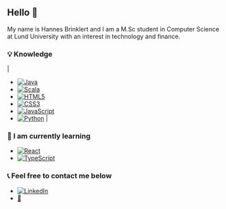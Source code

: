 ## Hello 👋

My name is Hannes Brinklert and I am a M.Sc student in Computer Science at Lund University with an interest in technology and finance.
### :bulb: Knowledge 
|
- [<img alt="Java" src="https://img.shields.io/badge/java-%23ED8B00.svg?&style=for-the-badge&logo=java&logoColor=white"/>](https://github.com/hannesbrinklert)
- [<img alt="Scala" src="https://img.shields.io/badge/scala-%23DC322F.svg?&style=for-the-badge&logo=scala&logoColor=white"/>](https://github.com/hannesbrinklert)
- [<img alt="HTML5" src="https://img.shields.io/badge/html5%20-%23E34F26.svg?&style=for-the-badge&logo=html5&logoColor=white"/>](https://github.com/hannesbrinklert)
- [<img alt="CSS3" src="https://img.shields.io/badge/css3%20-%231572B6.svg?&style=for-the-badge&logo=css3&logoColor=white"/>](https://github.com/hannesbrinklert)
- [<img alt="JavaScript" src="https://img.shields.io/badge/javascript%20-%23323330.svg?&style=for-the-badge&logo=javascript&logoColor=%23F7DF1E"/>](https://github.com/hannesbrinklert)
- [<img alt="Python" src="https://img.shields.io/badge/python%20-%2314354C.svg?&style=for-the-badge&logo=python&logoColor=white"/>](https://github.com/hannesbrinklert)
|
### :book: I am currently learning
- [<img alt="React" src="https://img.shields.io/badge/react%20-%2320232a.svg?&style=for-the-badge&logo=react&logoColor=%2361DAFB"/>](https://github.com/hannesbrinklert)
- [<img alt="TypeScript" src="https://img.shields.io/badge/typescript%20-%23007ACC.svg?&style=for-the-badge&logo=typescript&logoColor=white"/>](https://github.com/hannesbrinklert)
 
### :telephone_receiver: Feel free to contact me below 
- [<img alt="LinkedIn" src="https://img.shields.io/badge/linkedin%20-%230077B5.svg?&style=for-the-badge&logo=linkedin&logoColor=white"/>](http://linkedin.com/in/hannesbrinklert)
- [:e-mail:](mailto:hannes@brinklert.se)

